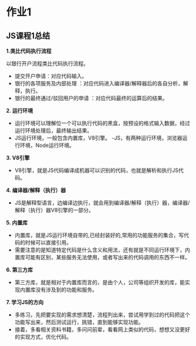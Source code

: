 ﻿# 作业1

JS课程1总结
---
**1.类比代码执行流程**

 以银行开户流程类比代码执行流程。
 - 提交开户申请：对应代码输入。
 - 银行的各项服务及内部处理
：对应代码进入编译器/解释器后的各自分析，解释，执行。
 - 银行的最终通过/驳回用户的申请
：对应代码最终的运算后的结果。

**2. 运行环境** 
  - 运行环境可以理解位一个可以执行代码的黑盒，按预设的格式输入数据，经过运行环境处理后，最终输出结果。
  - JS运行环境，一般包含内置库，V8引擎。
  -JS，有两种运行环境，浏览器运行环境，Node运行环境。

**3. V8引擎** 
  - V8引擎，就是JS代码编译成机器可以识别的代码，也就是解析和执行JS代码。
  
**4. 编译器/解释（执行）器** 
  - JS是解释型语言，边编译边执行，就会用到编译器/解释（执行）器，编译器/解释（执行）器V8引擎的一部分。
  
**5. 内置库** 
  - 内置库，就是JS运行环境自带的,已经封装好的,常用的功能服务的集合，写代码的时候可以直接引用。
  - 需要注意的是知道特定代码是什么含义和用法，还有就是不同运行环境下，内置库可能有区别，某些服务无法使用，或者写出来的代码调用的东西不一样。

**6. 第三方库** 
  - 第三方库，就是相对于内置库而言的，是由个人，公司等组织开发的库，能实现内置库没有涉及到的功能和服务。

**7. 学习JS的方向** 
  - 多练习，先把要实现的需求想清楚，流程列出来，尝试用学到过的代码把这个功能写出来，然后测试运行，挑错，直到能够实现功能。
  - 接着，多看相关资料书籍，多问问前辈，看看网上类似的代码，想想又没更好的实现方式，优化代码。
